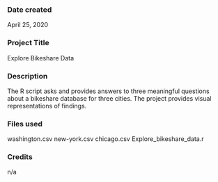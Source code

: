 ### Date created
April 25, 2020

### Project Title
Explore Bikeshare Data

### Description
The R script asks and provides answers to three meaningful questions
about a bikeshare database for three cities.  The project provides
visual representations of findings.

### Files used
washington.csv
new-york.csv
chicago.csv
Explore_bikeshare_data.r

### Credits
n/a
